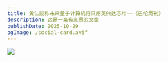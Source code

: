 ```yaml
---
title: 黄仁勋称未来量子计算机将采用英伟达芯片——《巴伦周刊》
description: 这是一篇有意思的文章
publishDate: 2025-10-29
ogImage: /social-card.avif
---
```

![](/assets/images/pintu-fulicat.com-1761717084860.jpg)
